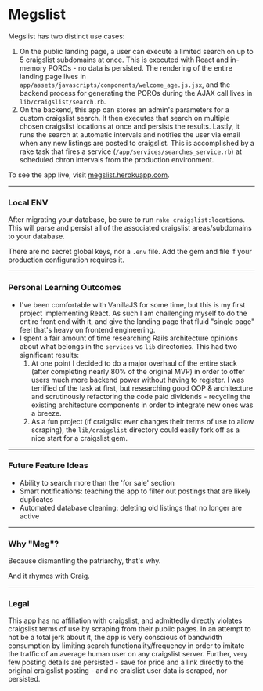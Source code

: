 # Megslist

Megslist has two distinct use cases:

  1. On the public landing page, a user can execute a limited search on up to 5 craigslist subdomains at once. This is executed with React and in-memory  POROs - no data is persisted. The rendering of the entire landing page lives in `app/assets/javascripts/components/welcome_age.js.jsx`, and the backend process for generating the POROs during the AJAX call lives in `lib/craigslist/search.rb`.
  2. On the backend, this app can stores an admin's parameters for a custom craigslist search. It then executes that search on multiple chosen craigslist locations at once and persists the results. Lastly, it runs the search at automatic intervals and notifies the user via email when any new listings are posted to craigslist. This is accomplished by a rake task that fires a service (`/app/services/searches_service.rb`) at scheduled chron intervals from the production environment.

To see the app live, visit [megslist.herokuapp.com](http://megslist.herokuapp.com).

---

### Local ENV

After migrating your database, be sure to run `rake craigslist:locations`. This will parse and persist all of the associated craigslist areas/subdomains to your database.

There are no secret global keys, nor a `.env` file. Add the gem and file if your production configuration requires it.

---

### Personal Learning Outcomes

- I've been comfortable with VanillaJS for some time, but this is my first project implementing React. As such I am challenging myself to do the entire front end with it, and give the landing page that fluid "single page" feel that's heavy on frontend engineering.
- I spent a fair amount of time researching Rails architecture opinions about what belongs in the `services` vs `lib` directories. This had two significant results:
  1. At one point I decided to do a major overhaul of the entire stack (after completing nearly 80% of the original MVP) in order to offer users much more backend power without having to register. I was terrified of the task at first, but researching good OOP & architecture and scrutinously refactoring the code paid dividends - recycling the existing architecture components in order to integrate new ones was a breeze.
  2. As a fun project (if craigslist ever changes their terms of use to allow scraping), the `lib/craigslist` directory could easily fork off as a nice start for a craigslist gem.

---

### Future Feature Ideas

- Ability to search more than the 'for sale' section
- Smart notifications: teaching the app to filter out postings that are likely duplicates
- Automated database cleaning: deleting old listings that no longer are active

---

### Why "Meg"?

Because dismantling the patriarchy, that's why.

And it rhymes with Craig.

---

### Legal

This app has no affiliation with craigslist, and admittedly directly violates craigslist terms of use by scraping from their public pages. In an attempt to not be a total jerk about it, the app is very conscious of bandwidth consumption by limiting search functionality/frequency in order to imitate the traffic of an average human user on any craigslist server. Further, very few posting details are persisted - save for price and a link directly to the original craigslist posting - and no craislist user data is scraped, nor persisted.


